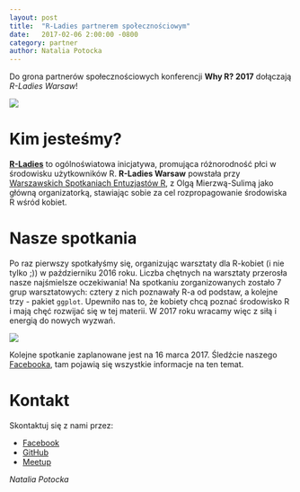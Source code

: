 ```yaml
---
layout: post
title:  "R-Ladies partnerem społecznościowym"
date:   2017-02-06 2:00:00 -0800
category: partner
author: Natalia Potocka
---
```

  
Do grona partnerów społecznościowych konferencji **Why R? 2017** dołączają *R-Ladies Warsaw*!

<img src="/blog/img/R-Ladies.jpg">  
  
# Kim jesteśmy?
  
[**R-Ladies**](http://rladies.org/) to ogólnoświatowa inicjatywa, promująca różnorodność płci w środowisku użytkowników R. **R-Ladies Warsaw** powstała przy [Warszawskich Spotkaniach Entuzjastów R](https://www.meetup.com/Spotkania-Entuzjastow-R-Warsaw-R-Users-Group-Meetup/), z Olgą Mierzwą-Sulimą jako główną organizatorką, stawiając sobie za cel rozpropagowanie środowiska R wśród kobiet.

# Nasze spotkania

Po raz pierwszy spotkałyśmy się, organizując warsztaty dla R-kobiet (i nie tylko ;)) w październiku 2016 roku. Liczba chętnych na warsztaty przerosła nasze najśmielsze oczekiwania! Na spotkaniu zorganizowanych zostało 7 grup warsztatowych: cztery z nich poznawały R-a od podstaw, a kolejne trzy - pakiet `ggplot`. Upewniło nas to, że kobiety chcą poznać środowisko R i mają chęć rozwijać się w tej materii. W 2017 roku wracamy więc z siłą i energią do nowych wyzwań. 

<img src="/blog/img/rladies1.JPG">  

Kolejne spotkanie zaplanowane jest na 16 marca 2017. Śledźcie naszego [Facebooka](https://www.facebook.com/RLadiesWarsaw/), tam pojawią się wszystkie informacje na ten temat.

# Kontakt

Skontaktuj się z nami przez:

* [Facebook](https://www.facebook.com/RLadiesWarsaw/)
* [GitHub](https://github.com/mi2-warsaw/RLadies)
* [Meetup](https://www.meetup.com/Spotkania-Entuzjastow-R-Warsaw-R-Users-Group-Meetup/)


*Natalia Potocka*
